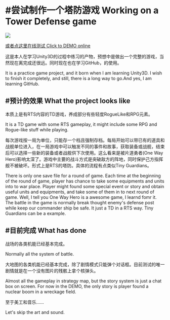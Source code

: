 #尝试制作一个塔防游戏 Working on a Tower Defense game
=
![](aa95b7f1-be2a-4710-82db-80432a655ff8.gif)

[或者点这里在线测试 Click to DEMO online](https://tuliyamessenger.github.io/TryTowerDefinse/)

这是本人在学习Unity3D的过程中练习的产物，预想中是做出一个完整的游戏，当然现在离完成还很远。同时现在也在学习GitHub，的使用。

It is a practice game project, and it born when I am learning Unity3D. I wish to finish it completely, and still, there is a long way to go.And yes, I am learning GitHub.


#预计的效果 What the project looks like
-
本质上是有RTS内容的TD游戏，养成部分有些轻度RogueLike和RPG元素。

It is a TD game with some RTS gameplay, it might include some RPG and Rogue-like stuff while playing.

每次游戏按一局为单位，只能存一个档且强制存档。每局开始可以带已有的道具和战舰单位进入，在一局游戏中可以触发不同的事件和故事，获取装备或战舰，结束后可以选择一些新的装备或者战舰供下次使用。这么看来是被片道勇者(One Way Hero)影响太深了。游戏中主要的战斗方式是突破敌方的阵地，同时保护己方指挥舰不被破坏。形式上是RTS的塔防。具体的流程有点类似Tiny Guardians。

There is only one save file for a round of game. Each time at the beginning of the round of game, player has chance to take some equipments and units into to war place. Player might found some special event or story and obtain useful units and equipments, and take some of them in to next round of game. Well, I tell you One Way Hero is a awesome game, I learnd fomr it. The battle in the game is normally break thought enemy's defense post while keep our commander ship be safe. It just a TD in a RTS way. Tiny Guardians can be a example.


#目前完成 What has done
-
战场的各类机能已经基本完成。

Normally all the system of battle.

大地图的各类机能已经基本完成，除了剧情模式只能弹个对话框。目前测试的唯一剧情就是在一个没有图片的残骸上拿个核弹头。

Almost all the gameplay in strategy map, but the story system is just a chat box on screen. For now in the DEMO, the only story is player found a nuclear boom in a wreckage field.

至于美工和音乐……

Let's skip the art and sound.

